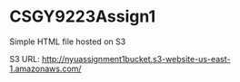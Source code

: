 # CSGY9223Assign1
Simple HTML file hosted on S3

S3 URL: http://nyuassignment1bucket.s3-website-us-east-1.amazonaws.com/
